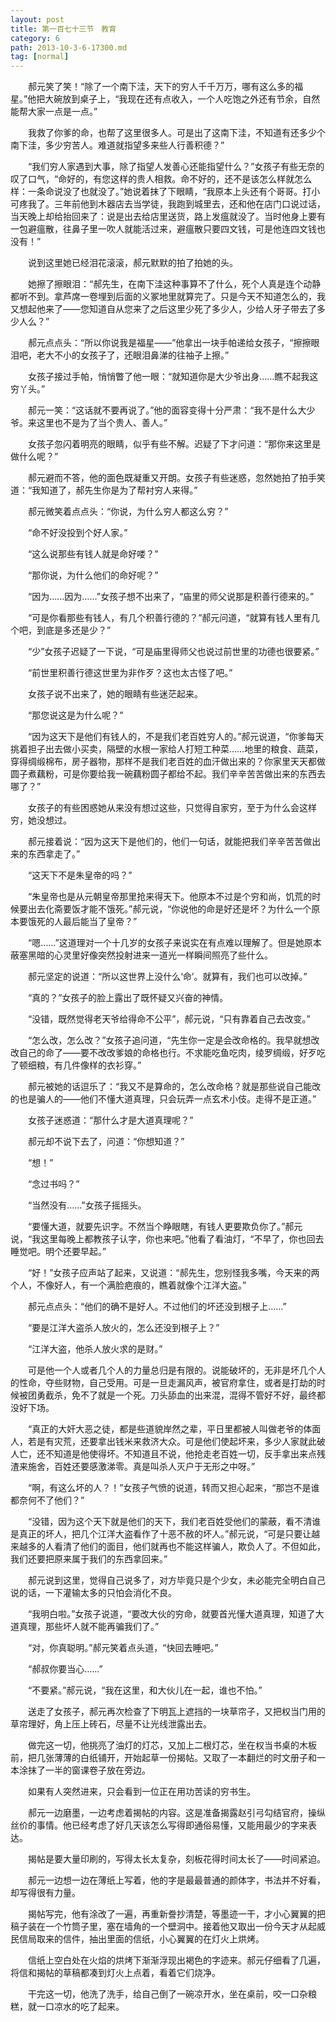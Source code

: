 ```yaml
---
layout: post
title: 第一百七十三节　教育
category: 6
path: 2013-10-3-6-17300.md
tag: [normal]
---
```


　　郝元笑了笑！“除了一个南下洼，天下的穷人千千万万，哪有这么多的福星。”他把大碗放到桌子上，“我现在还有点收入，一个人吃饱之外还有节余，自然能帮大家一点是一点。”

　　我救了你爹的命，也帮了这里很多人。可是出了这南下洼，不知道有还多少个南下洼，多少穷苦人。难道就指望多来些人行善积德？”

　　“我们穷人家遇到大事，除了指望人发善心还能指望什么？”女孩子有些无奈的叹了口气，“命好的，有您这样的贵人相救。命不好的，还不是该怎么样就怎么样：一条命说没了也就没了。”她说着抹了下眼睛，“我原本上头还有个哥哥。打小可疼我了。三年前他到木器店去当学徒，我跑到城里去，还和他在店门口说过话，当天晚上却给抬回来了：说是出去给店里送货，路上发瘟就没了。当时他身上要有一包避瘟散，往鼻子里一吹人就能活过来，避瘟散只要四文钱，可是他连四文钱也没有！”

　　说到这里她已经泪花滚滚，郝元默默的拍了拍她的头。

　　她擦了擦眼泪：“郝先生，在南下洼这种事算不了什么，死个人真是连个动静都听不到。拿芦席一卷埋到后面的义冢地里就算完了。只是今天不知道怎么的，我又想起他来了――您知道自从您来了之后这里少死了多少人，少给人牙子带去了多少人么？”

　　郝元点点头：“所以你说我是福星——”他拿出一块手帕递给女孩子，“擦擦眼泪吧，老大不小的女孩子了，还眼泪鼻涕的往袖子上擦。”

　　女孩子接过手帕，悄悄瞥了他一眼：“就知道你是大少爷出身……瞧不起我这穷丫头。”

　　郝元一笑：“这话就不要再说了。”他的面容变得十分严肃：“我不是什么大少爷。来这里也不是为了当个贵人、善人。”

　　女孩子忽闪着明亮的眼睛，似乎有些不解。迟疑了下才问道：“那你来这里是做什么呢？”

　　郝元避而不答，他的面色既凝重又开朗。女孩子有些迷惑，忽然她拍了拍手笑道：“我知道了，郝先生你是为了帮衬穷人来得。”

　　郝元微笑着点点头：“你说，为什么穷人都这么穷？”

　　“命不好没投到个好人家。”

　　“这么说那些有钱人就是命好喽？”

　　“那你说，为什么他们的命好呢？”

　　“因为……因为……”女孩子想不出来了，“庙里的师父说那是积善行德来的。”

　　“可是你看那些有钱人，有几个积善行德的？”郝元问道，“就算有钱人里有几个吧，到底是多还是少？”

　　“少”女孩子迟疑了一下说，“可是庙里得师父也说过前世里的功德也很要紧。”

　　“前世里积善行德这世里为非作歹？这也太古怪了吧。”

　　女孩子说不出来了，她的眼睛有些迷茫起来。

　　“那您说这是为什么呢？”

　　“因为这天下是他们有钱人的，不是我们老百姓穷人的。”郝元说道，“你爹每天挑着担子出去做小买卖，隔壁的水根一家给人打短工种菜……地里的粮食、蔬菜，穿得绸缎棉布，房子器物，那样不是我们老百姓的血汗做出来的？你家里天天都做圆子煮藕粉，可是你要给我一碗藕粉圆子都给不起。我们辛辛苦苦做出来的东西去哪了？”

　　女孩子的有些困惑她从来没有想过这些，只觉得自家穷，至于为什么会这样穷，她没想过。

　　郝元接着说：“因为这天下是他们的，他们一句话，就能把我们辛辛苦苦做出来的东西拿走了。”

　　“这天下不是朱皇帝的吗？”

　　“朱皇帝也是从元朝皇帝那里抢来得天下。他原本不过是个穷和尚，饥荒的时候要出去化斋要饭才能不饿死。”郝元说，“你说他的命是好还是坏？为什么一个原本要饿死的人最后能当了皇帝？”

　　“嗯……”这道理对一个十几岁的女孩子来说实在有点难以理解了。但是她原本蔽塞黑暗的心灵里好像突然投射进来一道光一样瞬间照亮了些什么。

　　郝元坚定的说道：“所以这世界上没什么‘命’。就算有，我们也可以改掉。”

　　“真的？”女孩子的脸上露出了既怀疑又兴奋的神情。

　　“没错，既然觉得老天爷给得命不公平”，郝元说，“只有靠着自己去改变。”

　　“怎么改，怎么改？”女孩子追问道，“先生你一定是会改命格的。我早就想改改自己的命了——要不改改爹娘的命格也行。不求能吃鱼吃肉，绫罗绸缎，好歹吃了顿细粮，有几件像样的衣衫穿。”

　　郝元被她的话逗乐了：“我又不是算命的，怎么改命格？就是那些说自己能改的也是骗人的——他们不懂大道真理，只会玩弄一点玄术小伎。走得不是正道。”

　　女孩子迷惑道：“那什么才是大道真理呢？”

　　郝元却不说下去了，问道：“你想知道？”

　　“想！”

　　“念过书吗？”

　　“当然没有……”女孩子摇摇头。

　　“要懂大道，就要先识字。不然当个睁眼瞎，有钱人更要欺负你了。”郝元说，“我这里每晚上都教孩子认字，你也来吧。”他看了看油灯，“不早了，你也回去睡觉吧。明个还要早起。”

　　“好！”女孩子应声站了起来，又说道：“郝先生，您别怪我多嘴，今天来的两个人，不像好人，有一个满脸疤痕的，瞧着就像个江洋大盗。”

　　郝元点点头：“他们的确不是好人。不过他们的坏还没到根子上……”

　　“要是江洋大盗杀人放火的，怎么还没到根子上？”

　　“江洋大盗，他杀人放火求的是财。”

　　可是他一个人或者几个人的力量总归是有限的。说能破坏的，无非是坏几个人的性命，夺些财物，自己受用。可是一旦走漏风声，被官府拿住，或者是打劫的时候被团勇截杀，免不了就是一个死。刀头舔血的出来混，混得不管好不好，最终都没好下场。

　　“真正的大奸大恶之徒，都是些道貌岸然之辈，平日里都被人叫做老爷的体面人，若是有灾荒，还要拿出钱米来救济大众。可是他们使起坏来，多少人家就此破人亡，还不知道是他使得坏。不知道且不说，他抢走老百姓一切，反手拿出来点残渣来施舍，百姓还要感激涕零。真是叫杀人灭户于无形之中呀。”

　　“啊，有这么坏的人？！”女孩子气愤的说道，转而又担心起来，“那岂不是谁都奈何不了他们？”

　　“没错，因为这个天下就是他们的天下，我们老百姓受他们的蒙蔽，看不清谁是真正的坏人，把几个江洋大盗看作了十恶不赦的坏人。”郝元说，“可是只要让越来越多的人看清了他们的面目，他们就再也不能这样骗人，欺负人了。不但如此，我们还要把原来属于我们的东西拿回来。”

　　郝元说到这里，觉得自己说多了，对方毕竟只是个少女，未必能完全明白自己说的话，一下灌输太多的只怕会消化不良。

　　“我明白啦。”女孩子说道，“要改大伙的穷命，就要首光懂大道真理，知道了大道真理，那些坏人就不能再骗我们了。”

　　“对，你真聪明。”郝元笑着点头道，“快回去睡吧。”

　　“郝叔你要当心……”

　　“不要紧。”郝元说，“我在这里，和大伙儿在一起，谁也不怕。”

　　送走了女孩子，郝元再次检查了下明瓦上遮挡的一块草帘子，又把权当门用的草帘理好，角上压上砖石，尽量不让光线泄露出去。

　　做完这一切，他挑亮了油灯的灯芯，又加上二根灯芯，坐在权当书桌的木板前，把几张薄薄的白纸铺开，开始起草一份揭帖。又取了一本翻烂的时文册子和一本涂抹了一半的窗课卷子放在旁边。

　　如果有人突然进来，只会看到一位正在用功苦读的穷书生。

　　郝元一边磨墨，一边考虑着揭帖的内容。这是准备揭露赵引弓勾结官府，操纵丝价的事情。他已经考虑了好几天该怎么写得即通俗易懂，又能用最少的字来表达。

　　揭帖是要大量印刷的，写得太长太复杂，刻板花得时间太长了——时间紧迫。

　　郝元一边想一边在薄纸上写着，他的字是最最普通的颜体字，书法并不好看，却写得很有力量。

　　揭帖写完，他有涂改了一遍，再重新誊抄清楚，等墨迹一干，才小心翼翼的把稿子装在一个竹筒子里，塞在墙角的一个壁洞中。接着他又取出一份今天才从起威民信局取来的信件，抽出里面的信纸，小心翼翼的在灯火上烘烤。

　　信纸上空白处在火焰的烘烤下渐渐浮现出褐色的字迹来。郝元仔细看了几遍，将信和揭帖的草稿都凑到灯火上点着，看着它们烧净。

　　干完这一切，他洗了洗手，给自己倒了一碗凉开水，坐在桌前，咬一口杂粮糕，就一口凉水的吃了起来。
